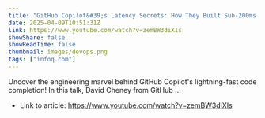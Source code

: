 ```yaml
---
title: "GitHub Copilot&#39;s Latency Secrets: How They Built Sub-200ms Autocomplete"
date: 2025-04-09T10:51:31Z
link: https://www.youtube.com/watch?v=zemBW3diXIs
showShare: false
showReadTime: false
thumbnail: images/devops.png
tags: ["infoq.com"]
---
```

Uncover the engineering marvel behind GitHub Copilot's lightning-fast code completion! In this talk, David Cheney from GitHub ...

- Link to article: https://www.youtube.com/watch?v=zemBW3diXIs